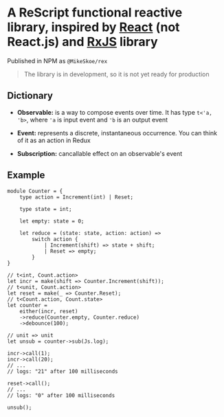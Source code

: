 # A ReScript functional reactive library, inspired by [React](https://github.com/dbuenzli/react) (not React.js) and [RxJS](https://rxjs.dev) library

Published in NPM as `@MikeSkoe/rex`


> The library is in development, so it is not yet ready for production

## Dictionary
- **Observable:**
is a way to compose events over time.
It has type `t<'a, 'b>`, where `'a` is input event and `'b` is an output event

- **Event:** 
represents a discrete, instantaneous occurrence.
You can think of it as an action in Redux

- **Subscription:**
cancallable effect on an observable's event

## Example

```rescript
module Counter = {
    type action = Increment(int) | Reset;

    type state = int;

    let empty: state = 0;

    let reduce = (state: state, action: action) =>
        switch action {
            | Increment(shift) => state + shift;
            | Reset => empty;
        }
}

// t<int, Count.action>
let incr = make(shift => Counter.Increment(shift));
// t<unit, Count.action>
let reset = make(_ => Counter.Reset);
// t<Count.action, Count.state>
let counter =
    either(incr, reset)
    ->reduce(Counter.empty, Counter.reduce)
    ->debounce(100);

// unit => unit
let unsub = counter->sub(Js.log);

incr->call(1);
incr->call(20);
// ...
// logs: "21" after 100 milliseconds

reset->call(); 
// ...
// logs: "0" after 100 milliseconds

unsub();
```
